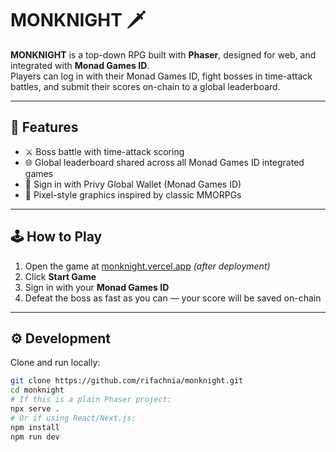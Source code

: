 # MONKNIGHT 🗡️

**MONKNIGHT** is a top-down RPG built with **Phaser**, designed for web, and integrated with **Monad Games ID**.  
Players can log in with their Monad Games ID, fight bosses in time-attack battles, and submit their scores on-chain to a global leaderboard.

---

## 🚀 Features
- ⚔️ Boss battle with time-attack scoring  
- 🌐 Global leaderboard shared across all Monad Games ID integrated games  
- 🔑 Sign in with Privy Global Wallet (Monad Games ID)  
- 🎨 Pixel-style graphics inspired by classic MMORPGs  

---

## 🕹️ How to Play
1. Open the game at [monknight.vercel.app](https://monknight.vercel.app) *(after deployment)*  
2. Click **Start Game**  
3. Sign in with your **Monad Games ID**  
4. Defeat the boss as fast as you can — your score will be saved on-chain  

---

## ⚙️ Development
Clone and run locally:

```bash
git clone https://github.com/rifachnia/monknight.git
cd monknight
# If this is a plain Phaser project:
npx serve .
# Or if using React/Next.js:
npm install
npm run dev
